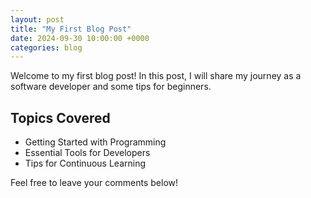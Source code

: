 ```yaml
---
layout: post
title: "My First Blog Post"
date: 2024-09-30 10:00:00 +0000
categories: blog
---
```


Welcome to my first blog post! In this post, I will share my journey as a software developer and some tips for beginners.

## Topics Covered
- Getting Started with Programming
- Essential Tools for Developers
- Tips for Continuous Learning

Feel free to leave your comments below!